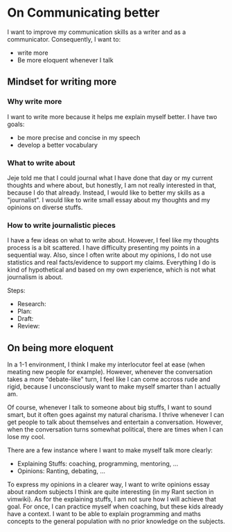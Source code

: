 # On Communicating better

I want to improve my communication skills as a writer and as a communicator. Consequently, I want to:
- write more
- Be more eloquent whenever I talk 

## Mindset for writing more

### Why write more

I want to write more because it helps me explain myself better. I have two goals:
- be more precise and concise in my speech
- develop a better vocabulary

### What to write about

Jeje told me that I could journal what I have done that day or my current
thoughts and where about, but honestly, I am not really interested in that,
because I do that already. Instead, I would like to better my skills as a
"journalist". I would like to write small essay about my thoughts and my opinions
on diverse stuffs.

### How to write journalistic pieces

I have a few ideas on what to write about. However, I feel like my thoughts
process is a bit scattered. I have difficulty presenting my points in a
sequential way. Also, since I often write about my opinions, I do not use
statistics and real facts/evidence to support my claims. Everything I do is
kind of hypothetical and based on my own experience, which is not what
journalism is about.

Steps:
- Research:
- Plan:
- Draft:
- Review:

## On being more eloquent

In a 1-1 environment, I think I make my interlocutor feel at ease (when meating new people for example). However, whenever the conversation takes a more "debate-like" turn, I feel like I can come accross rude and rigid, because I unconsciously want to make myself smarter than I actually am.

Of course, whenever I talk to someone about big stuffs, I want to sound smart, but it often goes against my natural charisma. I thrive whenever I can get people to talk about themselves and entertain a conversation. However, when the conversation turns somewhat political, there are times when I can lose my cool.

There are a few instance where I want to make myself talk more clearly:
- Explaining Stuffs: coaching, programming, mentoring, ...
- Opinions: Ranting, debating, ...

To express my opinions in a clearer way, I want to write opinions essay about random subjects I think are quite interesting (in my Rant section in vimwiki). As for the explaining stuffs, I am not sure how I will achieve that goal. For once, I can practice myself when coaching, but these kids already have a context. I want to be able to explain programming and maths concepts to the general population with no prior knowledge on the subjects.
